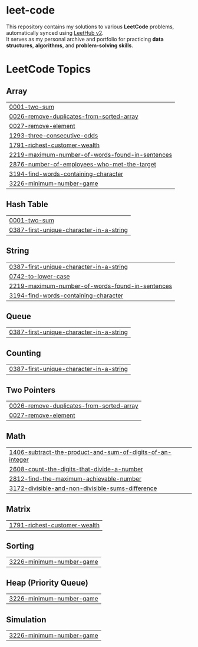 # leet-code
This repository contains my solutions to various **LeetCode** problems, automatically synced using [LeetHub v2](https://github.com/arunbhardwaj/LeetHub-2.0).  
It serves as my personal archive and portfolio for practicing **data structures**, **algorithms**, and **problem-solving skills**.

# LeetCode Topics
## Array
|  |
| ------- |
| [0001-two-sum](https://github.com/Adinathmk/leet-code/tree/master/0001-two-sum) |
| [0026-remove-duplicates-from-sorted-array](https://github.com/Adinathmk/leet-code/tree/master/0026-remove-duplicates-from-sorted-array) |
| [0027-remove-element](https://github.com/Adinathmk/leet-code/tree/master/0027-remove-element) |
| [1293-three-consecutive-odds](https://github.com/Adinathmk/leet-code/tree/master/1293-three-consecutive-odds) |
| [1791-richest-customer-wealth](https://github.com/Adinathmk/leet-code/tree/master/1791-richest-customer-wealth) |
| [2219-maximum-number-of-words-found-in-sentences](https://github.com/Adinathmk/leet-code/tree/master/2219-maximum-number-of-words-found-in-sentences) |
| [2876-number-of-employees-who-met-the-target](https://github.com/Adinathmk/leet-code/tree/master/2876-number-of-employees-who-met-the-target) |
| [3194-find-words-containing-character](https://github.com/Adinathmk/leet-code/tree/master/3194-find-words-containing-character) |
| [3226-minimum-number-game](https://github.com/Adinathmk/leet-code/tree/master/3226-minimum-number-game) |
## Hash Table
|  |
| ------- |
| [0001-two-sum](https://github.com/Adinathmk/leet-code/tree/master/0001-two-sum) |
| [0387-first-unique-character-in-a-string](https://github.com/Adinathmk/leet-code/tree/master/0387-first-unique-character-in-a-string) |
## String
|  |
| ------- |
| [0387-first-unique-character-in-a-string](https://github.com/Adinathmk/leet-code/tree/master/0387-first-unique-character-in-a-string) |
| [0742-to-lower-case](https://github.com/Adinathmk/leet-code/tree/master/0742-to-lower-case) |
| [2219-maximum-number-of-words-found-in-sentences](https://github.com/Adinathmk/leet-code/tree/master/2219-maximum-number-of-words-found-in-sentences) |
| [3194-find-words-containing-character](https://github.com/Adinathmk/leet-code/tree/master/3194-find-words-containing-character) |
## Queue
|  |
| ------- |
| [0387-first-unique-character-in-a-string](https://github.com/Adinathmk/leet-code/tree/master/0387-first-unique-character-in-a-string) |
## Counting
|  |
| ------- |
| [0387-first-unique-character-in-a-string](https://github.com/Adinathmk/leet-code/tree/master/0387-first-unique-character-in-a-string) |
## Two Pointers
|  |
| ------- |
| [0026-remove-duplicates-from-sorted-array](https://github.com/Adinathmk/leet-code/tree/master/0026-remove-duplicates-from-sorted-array) |
| [0027-remove-element](https://github.com/Adinathmk/leet-code/tree/master/0027-remove-element) |
## Math
|  |
| ------- |
| [1406-subtract-the-product-and-sum-of-digits-of-an-integer](https://github.com/Adinathmk/leet-code/tree/master/1406-subtract-the-product-and-sum-of-digits-of-an-integer) |
| [2608-count-the-digits-that-divide-a-number](https://github.com/Adinathmk/leet-code/tree/master/2608-count-the-digits-that-divide-a-number) |
| [2812-find-the-maximum-achievable-number](https://github.com/Adinathmk/leet-code/tree/master/2812-find-the-maximum-achievable-number) |
| [3172-divisible-and-non-divisible-sums-difference](https://github.com/Adinathmk/leet-code/tree/master/3172-divisible-and-non-divisible-sums-difference) |
## Matrix
|  |
| ------- |
| [1791-richest-customer-wealth](https://github.com/Adinathmk/leet-code/tree/master/1791-richest-customer-wealth) |
## Sorting
|  |
| ------- |
| [3226-minimum-number-game](https://github.com/Adinathmk/leet-code/tree/master/3226-minimum-number-game) |
## Heap (Priority Queue)
|  |
| ------- |
| [3226-minimum-number-game](https://github.com/Adinathmk/leet-code/tree/master/3226-minimum-number-game) |
## Simulation
|  |
| ------- |
| [3226-minimum-number-game](https://github.com/Adinathmk/leet-code/tree/master/3226-minimum-number-game) |
<!---LeetCode Topics End-->
